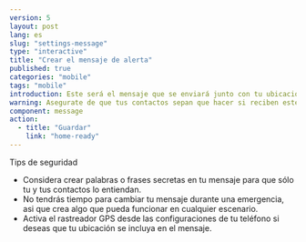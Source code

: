 ```yaml
---
version: 5
layout: post
lang: es
slug: "settings-message"
type: "interactive"
title: "Crear el mensaje de alerta"
published: true
categories: "mobile"
tags: "mobile"
introduction: Este será el mensaje que se enviará junto con tu ubicación.
warning: Asegurate de que tus contactos sepan que hacer si reciben este mensaje.
component: message
action:
  - title: "Guardar"
    link: "home-ready"
---
```


Tips de seguridad

 - Considera crear palabras o frases secretas en tu mensaje para que sólo tu y tus contactos lo entiendan.
 - No tendrás tiempo para cambiar tu mensaje durante una emergencia, asi que crea algo que pueda funcionar en cualquier escenario.
 - Activa el rastreador GPS desde las configuraciones de tu teléfono si deseas que tu ubicación se incluya en el mensaje.
